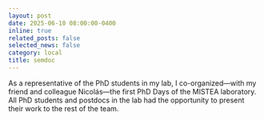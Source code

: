 ```yaml
---
layout: post
date: 2025-06-10 08:00:00-0400
inline: true
related_posts: false
selected_news: false
category: local
title: semdoc
---
```

As a representative of the PhD students in my lab, I co-organized—with my friend and colleague Nicolás—the first PhD Days of the MISTEA laboratory. All PhD students and postdocs in the lab had the opportunity to present their work to the rest of the team.

